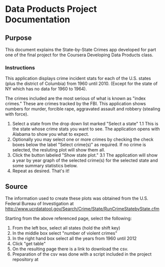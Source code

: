 # Data Products Project Documentation #

## Purpose ##

This document explains the State-by-State Crimes app developed for part one of the final project for the Coursera Developing Data Products class.

### Instructions ###

This application displays crime incident stats for each of the U.S. states (plus the district of Columbia) from 1960 until 2010. (Except for the state of NY which has no data for 1960 to 1964).

The crimes included are the most serious of what is known as "index crimes." These are crimes tracked by the FBI. This application shows numbers for murder, forcible rape, aggravated assault and robbery (stealing with force).

1. Select a state from the drop down list marked "Select a state"
1.1 This is the state whose crime stats you want to see. The application opens with Alabama to show you what to expect.
2. Optionally you may select one or more crimes by checking the check boxes below the label "Select crime(s)" as required. If no crime is selected, the resluting plot will show them all.
3. Click the button labeled "Show state plot."
3.1 The application will show a year by year graph of the selected crime(s) for the selected state and some summary statistics below.
4. Repeat as desired. That's it!

## Source ##

The information used to create these plots was obtained from the U.S. Federal Bureau of Investigation at http://www.ucrdatatool.gov/Search/Crime/State/RunCrimeStatebyState.cfm

Starting from the above referenced page, select the following:

1. From the left box, select all states (hold the shift key)
2. In the middle box select "number of violent crimes"
3. In the right hand box select all the years from 1960 until 2012
4. Click "get table"
5. On the resulting page there is a link to download the csv.
6. Preparation of the csv was done with a script included in the project repository at 
